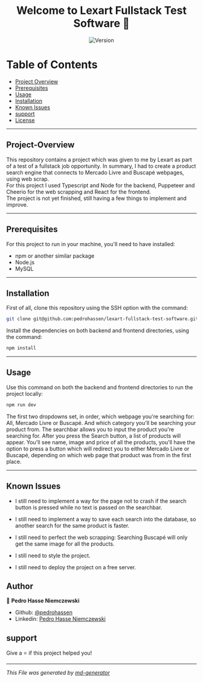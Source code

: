 <h1 align="center">Welcome to Lexart Fullstack Test Software 👋</h1>
<p align="center">
  <img alt="Version" src="https://img.shields.io/badge/version-1.0.0-blue.svg?cacheSeconds=2592000" />
</p>

# Table of Contents
* [Project Overview](#Project-Overview)
* [Prerequisites](#Prerequisites)
* [Usage](#Usage)
* [Installation](#Installation)
* [Known Issues](#Known-issues)
* [support](#support)
* [License](#License)

---


## Project-Overview

This repository contains a project which was given to me by Lexart as part of a test of a fullstack job opportunity. In summary, I had to create a product search engine that connects to Mercado Livre and Buscapé webpages, using web scrap.</br>
For this project I used Typescript and Node for the backend, Puppeteer and Cheerio for the web scrapping and React for the frontend.</br>
The project is not yet finished, still having a few things to implement and improve.

---

## Prerequisites

For this project to run in your machine, you'll need to have installed:
- npm or another similar package
- Node.js
- MySQL

---

## Installation

First of all, clone this repository using the SSH option with the command:
```sh
git clone git@github.com:pedrohassen/lexart-fullstack-test-software.git
```

Install the dependencies on both backend and frontend directories, using the command:

```sh
npm install
```

---

## Usage

Use this command on both the backend and frontend directories to run the project locally:

```sh
npm run dev
```

The first two dropdowns set, in order, which webpage you're searching for: All, Mercado Livre or Buscapé. And which category you'll be searching your product from. The searchbar allows you to input the product you're searching for. After you press the Search button, a list of products will appear. You'll see name, image and price of all the products, you'll have the option to press a button which will redirect you to either Mercado Livre or Buscapé, depending on which web page that product was from in the first place.

---

## Known Issues

- I still need to implement a way for the page not to crash if the search button is pressed while no text is passed on the searchbar.

- I still need to implement a way to save each search into the database, so another search for the same product is faster.

- I still need to perfect the web scrapping: Searching Buscapé will only get the same image for all the products.

- I still need to style the project.

- I still need to deploy the project on a free server.

## Author

👤 **Pedro Hasse Niemczewski**

* Github: [@pedrohassen](https://github.com/pedrohassen)
* Linkedin: [Pedro Hasse Niemczewski](https://www.linkedin.com/in/pedrohassen/)

## support

Give a ⭐️ if this project helped you!

***
_This File was generated by [md-generator](https://github.com/oluwasegun-AA/md-generator)_

